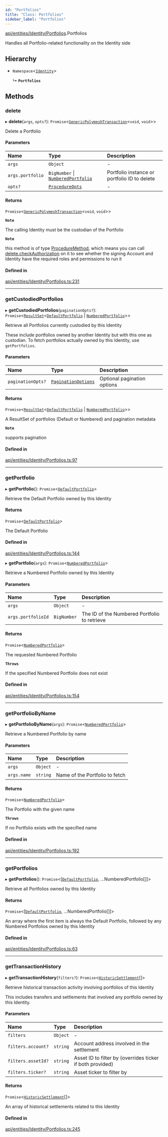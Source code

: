 ```yaml
---
id: "Portfolios"
title: "Class: Portfolios"
sidebar_label: "Portfolios"
---
```


[api/entities/Identity/Portfolios](../../../../../modules/API/Entities/Identity/Portfolios/Portfolios.md).Portfolios

Handles all Portfolio-related functionality on the Identity side

## Hierarchy

- `Namespace`\<[`Identity`](../Identity.md)\>

  ↳ **`Portfolios`**

## Methods

### delete

▸ **delete**(`args`, `opts?`): `Promise`\<[`GenericPolymeshTransaction`](../../../../../modules/API/Procedures/Types/Types.md#genericpolymeshtransaction)\<`void`, `void`\>\>

Delete a Portfolio

#### Parameters

| Name | Type | Description |
| :------ | :------ | :------ |
| `args` | `Object` | - |
| `args.portfolio` | `BigNumber` \| [`NumberedPortfolio`](../../NumberedPortfolio/NumberedPortfolio.md) | Portfolio instance or portfolio ID to delete |
| `opts?` | [`ProcedureOpts`](../../../../../interfaces/API/Procedures/Types/ProcedureOpts/ProcedureOpts.md) | - |

#### Returns

`Promise`\<[`GenericPolymeshTransaction`](../../../../../modules/API/Procedures/Types/Types.md#genericpolymeshtransaction)\<`void`, `void`\>\>

**`Note`**

The calling Identity must be the custodian of the Portfolio

**`Note`**

this method is of type [ProcedureMethod](../../../../../interfaces/API/Procedures/Types/ProcedureMethod/ProcedureMethod.md), which means you can call [delete.checkAuthorization](../../../../../interfaces/API/Procedures/Types/ProcedureMethod/ProcedureMethod.md#checkauthorization)
  on it to see whether the signing Account and Identity have the required roles and permissions to run it

#### Defined in

[api/entities/Identity/Portfolios.ts:231](https://github.com/PolymeshAssociation/polymesh-sdk/blob/fbf6882d0/src/api/entities/Identity/Portfolios.ts#L231)

___

### getCustodiedPortfolios

▸ **getCustodiedPortfolios**(`paginationOpts?`): `Promise`\<[`ResultSet`](../../../../../interfaces/API/Entities/Types/ResultSet/ResultSet.md)\<[`DefaultPortfolio`](../../DefaultPortfolio/DefaultPortfolio.md) \| [`NumberedPortfolio`](../../NumberedPortfolio/NumberedPortfolio.md)\>\>

Retrieve all Portfolios currently custodied by this Identity

These include portfolios owned by another Identity but with this one as custodian.
To fetch portfolios actually owned by this Identity, use `getPortfolios`.

#### Parameters

| Name | Type | Description |
| :------ | :------ | :------ |
| `paginationOpts?` | [`PaginationOptions`](../../../../../interfaces/API/Entities/Types/PaginationOptions/PaginationOptions.md) | Optional pagination options |

#### Returns

`Promise`\<[`ResultSet`](../../../../../interfaces/API/Entities/Types/ResultSet/ResultSet.md)\<[`DefaultPortfolio`](../../DefaultPortfolio/DefaultPortfolio.md) \| [`NumberedPortfolio`](../../NumberedPortfolio/NumberedPortfolio.md)\>\>

A ResultSet of portfolios (Default or Numbered) and pagination metadata

**`Note`**

supports pagination

#### Defined in

[api/entities/Identity/Portfolios.ts:97](https://github.com/PolymeshAssociation/polymesh-sdk/blob/fbf6882d0/src/api/entities/Identity/Portfolios.ts#L97)

___

### getPortfolio

▸ **getPortfolio**(): `Promise`\<[`DefaultPortfolio`](../../DefaultPortfolio/DefaultPortfolio.md)\>

Retrieve the Default Portfolio owned by this Identity

#### Returns

`Promise`\<[`DefaultPortfolio`](../../DefaultPortfolio/DefaultPortfolio.md)\>

The Default Portfolio

#### Defined in

[api/entities/Identity/Portfolios.ts:144](https://github.com/PolymeshAssociation/polymesh-sdk/blob/fbf6882d0/src/api/entities/Identity/Portfolios.ts#L144)

▸ **getPortfolio**(`args`): `Promise`\<[`NumberedPortfolio`](../../NumberedPortfolio/NumberedPortfolio.md)\>

Retrieve a Numbered Portfolio owned by this Identity

#### Parameters

| Name | Type | Description |
| :------ | :------ | :------ |
| `args` | `Object` | - |
| `args.portfolioId` | `BigNumber` | The ID of the Numbered Portfolio to retrieve |

#### Returns

`Promise`\<[`NumberedPortfolio`](../../NumberedPortfolio/NumberedPortfolio.md)\>

The requested Numbered Portfolio

**`Throws`**

If the specified Numbered Portfolio does not exist

#### Defined in

[api/entities/Identity/Portfolios.ts:154](https://github.com/PolymeshAssociation/polymesh-sdk/blob/fbf6882d0/src/api/entities/Identity/Portfolios.ts#L154)

___

### getPortfolioByName

▸ **getPortfolioByName**(`args`): `Promise`\<[`NumberedPortfolio`](../../NumberedPortfolio/NumberedPortfolio.md)\>

Retrieve a Numbered Portfolio by name

#### Parameters

| Name | Type | Description |
| :------ | :------ | :------ |
| `args` | `Object` | - |
| `args.name` | `string` | Name of the Portfolio to fetch |

#### Returns

`Promise`\<[`NumberedPortfolio`](../../NumberedPortfolio/NumberedPortfolio.md)\>

The Portfolio with the given name

**`Throws`**

If no Portfolio exists with the specified name

#### Defined in

[api/entities/Identity/Portfolios.ts:192](https://github.com/PolymeshAssociation/polymesh-sdk/blob/fbf6882d0/src/api/entities/Identity/Portfolios.ts#L192)

___

### getPortfolios

▸ **getPortfolios**(): `Promise`\<[[`DefaultPortfolio`](../../DefaultPortfolio/DefaultPortfolio.md), ...NumberedPortfolio[]]\>

Retrieve all Portfolios owned by this Identity

#### Returns

`Promise`\<[[`DefaultPortfolio`](../../DefaultPortfolio/DefaultPortfolio.md), ...NumberedPortfolio[]]\>

An array where the first item is always the Default Portfolio, followed by any Numbered Portfolios owned by this Identity

#### Defined in

[api/entities/Identity/Portfolios.ts:63](https://github.com/PolymeshAssociation/polymesh-sdk/blob/fbf6882d0/src/api/entities/Identity/Portfolios.ts#L63)

___

### getTransactionHistory

▸ **getTransactionHistory**(`filters?`): `Promise`\<[`HistoricSettlement`](../../../../../interfaces/API/Entities/Portfolio/Types/HistoricSettlement/HistoricSettlement.md)[]\>

Retrieve historical transaction activity involving portfolios of this Identity

This includes transfers and settlements that involved any portfolio owned by this Identity.

#### Parameters

| Name | Type | Description |
| :------ | :------ | :------ |
| `filters` | `Object` | - |
| `filters.account?` | `string` | Account address involved in the settlement |
| `filters.assetId?` | `string` | Asset ID to filter by (overrides ticker if both provided) |
| `filters.ticker?` | `string` | Asset ticker to filter by |

#### Returns

`Promise`\<[`HistoricSettlement`](../../../../../interfaces/API/Entities/Portfolio/Types/HistoricSettlement/HistoricSettlement.md)[]\>

An array of historical settlements related to this Identity

#### Defined in

[api/entities/Identity/Portfolios.ts:245](https://github.com/PolymeshAssociation/polymesh-sdk/blob/fbf6882d0/src/api/entities/Identity/Portfolios.ts#L245)
